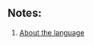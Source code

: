 ## Notes:

1. [About the language](https://github.com/timqian/learning-c-and-data-structure/tree/master/language)
